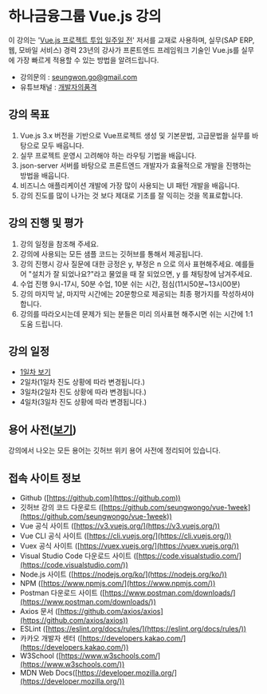 # 하나금융그룹 Vue.js 강의

이 강의는 '[Vue.js 프로젝트 투입 일주일 전](http://www.yes24.com/Product/Goods/101926719)' 저서를 교재로 사용하며, 실무(SAP ERP, 웹, 모바일 서비스) 경력 23년의 강사가 프론트엔드 프레임워크 기술인 Vue.js를 실무에 가장 빠르게 적용할 수 있는 방법을 알려드립니다.

- 강의문의 : seungwon.go@gmail.com
- 유튜브채널 : [개발자의품격](https://www.youtube.com/c/%EA%B0%9C%EB%B0%9C%EC%9E%90%EC%9D%98%ED%92%88%EA%B2%A9)

## 강의 목표

1. Vue.js 3.x 버전을 기반으로 Vue프로젝트 생성 및 기본문법, 고급문법을 실무를 바탕으로 모두 배웁니다.
2. 실무 프로젝트 운영시 고려해야 하는 라우팅 기법을 배웁니다.
3. json-server 서버를 바탕으로 프론트엔드 개발자가 효율적으로 개발을 진행하는 방법을 배웁니다.
4. 비즈니스 애플리케이션 개발에 가장 많이 사용되는 UI 패턴 개발을 배웁니다.
5. 강의 진도를 많이 나가는 것 보다 제대로 기초를 잘 익히는 것을 목표로합니다.

## 강의 진행 및 평가
1. 강의 일정을 참조해 주세요.
2. 강의에 사용되는 모든 샘플 코드는 깃허브를 통해서 제공됩니다.
3. 강의 진행시 강사 질문에 대한 긍정은 y, 부정은 n 으로 의사 표현해주세요. 예를들어 "설치가 잘 되었나요?"라고 물었을 때 잘 되었으면, y 를 채팅창에 남겨주세요.
4. 수업 진행 9시-17시, 50분 수업, 10분 쉬는 시간, 점심(11시50분~13시00분)
5. 강의 마지막 날, 마지막 시간에는 20문항으로 제공되는 최종 평가지를 작성하셔야 합니다.
6. 강의를 따라오시는데 문제가 되는 분들은 미리 의사표현 해주시면 쉬는 시간에 1:1 도움 드립니다.

## 강의 일정

- [1일차 보기](https://github.com/thegreat-jeremy/hanafn-vue/wiki/%EA%B0%95%EC%9D%98-1%EC%9D%BC%EC%B0%A8)
- 2일차(1일차 진도 상황에 따라 변경됩니다.)
- 3일차(2일차 진도 상황에 따라 변경됩니다.)
- 4일차(3일차 진도 상황에 따라 변경됩니다.)

## 용어 사전([보기](https://github.com/thegreat-jeremy/hanafn-vue/wiki/%EC%9A%A9%EC%96%B4%EC%82%AC%EC%A0%84))

강의에서 나오는 모든 용어는 깃허브 위키 용어 사전에 정리되어 있습니다.


## 접속 사이트 정보

- Github ([https://github.com](https://github.com))
- 깃허브 강의 코드 다운로드 ([https://github.com/seungwongo/vue-1week](https://github.com/seungwongo/vue-1week))
- Vue 공식 사이트 ([https://v3.vuejs.org/](https://v3.vuejs.org/))
- Vue CLI 공식 사이트 ([https://cli.vuejs.org/](https://cli.vuejs.org/))
- Vuex 공식 사이트 ([https://vuex.vuejs.org/](https://vuex.vuejs.org/))
- Visual Studio Code 다운로드 사이트 ([https://code.visualstudio.com/](https://code.visualstudio.com/))
- Node.js 사이트 ([https://nodejs.org/ko/](https://nodejs.org/ko/))
- NPM ([https://www.npmjs.com/](https://www.npmjs.com/))
- Postman 다운로드 사이트 ([https://www.postman.com/downloads/](https://www.postman.com/downloads/))
- Axios 문서 ([https://github.com/axios/axios](https://github.com/axios/axios))
- ESLint ([https://eslint.org/docs/rules/](https://eslint.org/docs/rules/))
- 카카오 개발자 센터 ([https://developers.kakao.com/](https://developers.kakao.com/))
- W3School ([https://www.w3schools.com/](https://www.w3schools.com/))
- MDN Web Docs([https://developer.mozilla.org/](https://developer.mozilla.org/))
